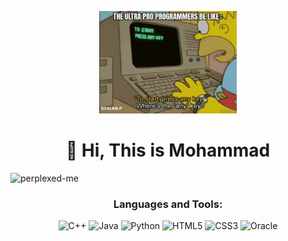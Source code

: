 
<!-- ![Logo](https://github.com/perplexed-me/perplexed-me/blob/main/gitmeme.gif) -->
<p align="center">
    <img src="https://github.com/perplexed-me/perplexed-me/blob/main/gg.gif" alt="Logo">
</p>
<h1 align="center">👋 Hi, This is Mohammad</h1>
<p align="left"> <img src="https://komarev.com/ghpvc/?username=perplexed-me&label=Profile%20views&color=0e75b6&style=flat" alt="perplexed-me" /> </p>




<h3 align="center">Languages and Tools:</h3>


<p align="center">
  <img src="https://img.shields.io/badge/-C++-000000?style=flat&logo=c%2B%2B" alt="C++">
  <img src="https://img.shields.io/badge/-Java-000000?style=flat&logo=java" alt="Java">
  <img src="https://img.shields.io/badge/-Python-000000?style=flat&logo=python" alt="Python">
  <img src="https://img.shields.io/badge/-HTML5-000000?style=flat&logo=html5" alt="HTML5">
  <img src="https://img.shields.io/badge/-CSS-000000?style=flat&logo=css3" alt="CSS3">
  <img src="https://img.shields.io/badge/-Oracle-000000?style=flat&logo=oracle" alt="Oracle">
</p>




